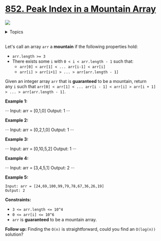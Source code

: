# [852. Peak Index in a Mountain Array](https://leetcode-cn.com/problems/peak-index-in-a-mountain-array/)

![](https://img.shields.io/badge/Difficulty-Easy-green.svg)

<details>
<summary>Topics</summary>

* [`Binary Search`](https://leetcode-cn.com/tag/binary-search/)

</details>
<br />

Let's call an array `arr` a **mountain** if the following properties hold:

 + `arr.length >= 3`
 + There exists some `i` with `0 < i < arr.length - 1` such that:
    - `arr[0] < arr[1] < ... arr[i-1] < arr[i]`
    - `arr[i] > arr[i+1] > ... > arr[arr.length - 1]`

Given an integer array `arr` that is **guaranteed** to be a mountain, return any `i` such that `arr[0] < arr[1] < ... arr[i - 1] < arr[i] > arr[i + 1] > ... > arr[arr.length - 1]`.


**Example 1:**

···
Input: arr = [0,1,0]
Output: 1
···

**Example 2:**

···
Input: arr = [0,2,1,0]
Output: 1
···

**Example 3:**

···
Input: arr = [0,10,5,2]
Output: 1
···

**Example 4:**

···
Input: arr = [3,4,5,1]
Output: 2
···

**Example 5:**

```
Input: arr = [24,69,100,99,79,78,67,36,26,19]
Output: 2
```

**Constraints:**

 + `3 <= arr.length <= 10^4`
 + `0 <= arr[i] <= 10^6`
 + `arr` is **guaranteed** to be a mountain array.
 

**Follow up:** Finding the `O(n)` is straightforward, could you find an `O(log(n))` solution?
